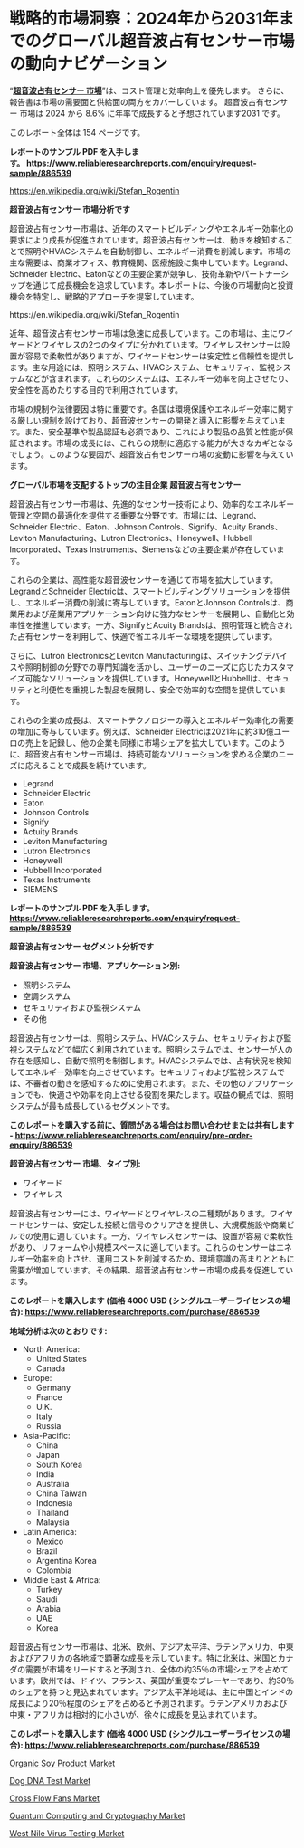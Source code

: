 <p><h1>戦略的市場洞察：2024年から2031年までのグローバル超音波占有センサー市場の動向ナビゲーション</h1></p><p>&ldquo;<strong><a href="https://www.reliableresearchreports.com/ultrasonic-occupancy-sensor-r886539?utm_campaign=107&utm_medium=9&utm_source=Github&utm_content=ia&utm_term=24102024&utm_id=ultrasonic-occupancy-sensor">超音波占有センサー 市場</a></strong>&rdquo;は、コスト管理と効率向上を優先します。 さらに、報告書は市場の需要面と供給面の両方をカバーしています。 超音波占有センサー 市場は 2024 から 8.6% に年率で成長すると予想されています2031 です。</p>
<p>このレポート全体は 154 ページです。</p>
<p><strong>レポートのサンプル PDF を入手します。&nbsp;<a href="https://www.reliableresearchreports.com/enquiry/request-sample/886539?utm_campaign=107&utm_medium=9&utm_source=Github&utm_content=ia&utm_term=24102024&utm_id=ultrasonic-occupancy-sensor">https://www.reliableresearchreports.com/enquiry/request-sample/886539</a></strong></p>
<p><a href="https://en.wikipedia.org/wiki/Stefan_Rogentin?utm_campaign=107&utm_medium=9&utm_source=Github&utm_content=ia&utm_term=24102024&utm_id=ultrasonic-occupancy-sensor">https://en.wikipedia.org/wiki/Stefan_Rogentin</a></p>
<p><strong>超音波占有センサー 市場分析です</strong></p>
<p><p>超音波占有センサー市場は、近年のスマートビルディングやエネルギー効率化の要求により成長が促進されています。超音波占有センサーは、動きを検知することで照明やHVACシステムを自動制御し、エネルギー消費を削減します。市場の主な需要は、商業オフィス、教育機関、医療施設に集中しています。Legrand、Schneider Electric、Eatonなどの主要企業が競争し、技術革新やパートナーシップを通じて成長機会を追求しています。本レポートは、今後の市場動向と投資機会を特定し、戦略的アプローチを提案しています。</p></p>
<p>https://en.wikipedia.org/wiki/Stefan_Rogentin</p>
<p><p>近年、超音波占有センサー市場は急速に成長しています。この市場は、主にワイヤードとワイヤレスの2つのタイプに分かれています。ワイヤレスセンサーは設置が容易で柔軟性がありますが、ワイヤードセンサーは安定性と信頼性を提供します。主な用途には、照明システム、HVACシステム、セキュリティ、監視システムなどが含まれます。これらのシステムは、エネルギー効率を向上させたり、安全性を高めたりする目的で利用されています。</p><p>市場の規制や法律要因は特に重要です。各国は環境保護やエネルギー効率に関する厳しい規制を設けており、超音波センサーの開発と導入に影響を与えています。また、安全基準や製品認証も必須であり、これにより製品の品質と性能が保証されます。市場の成長には、これらの規制に適応する能力が大きなカギとなるでしょう。このような要因が、超音波占有センサー市場の変動に影響を与えています。</p></p>
<p><strong>グローバル市場を支配するトップの注目企業 超音波占有センサー</strong></p>
<p><p>超音波占有センサー市場は、先進的なセンサー技術により、効率的なエネルギー管理と空間の最適化を提供する重要な分野です。市場には、Legrand、Schneider Electric、Eaton、Johnson Controls、Signify、Acuity Brands、Leviton Manufacturing、Lutron Electronics、Honeywell、Hubbell Incorporated、Texas Instruments、Siemensなどの主要企業が存在しています。</p><p>これらの企業は、高性能な超音波センサーを通じて市場を拡大しています。LegrandとSchneider Electricは、スマートビルディングソリューションを提供し、エネルギー消費の削減に寄与しています。EatonとJohnson Controlsは、商業用および産業用アプリケーション向けに強力なセンサーを展開し、自動化と効率性を推進しています。一方、SignifyとAcuity Brandsは、照明管理と統合された占有センサーを利用して、快適で省エネルギーな環境を提供しています。</p><p>さらに、Lutron ElectronicsとLeviton Manufacturingは、スイッチングデバイスや照明制御の分野での専門知識を活かし、ユーザーのニーズに応じたカスタマイズ可能なソリューションを提供しています。HoneywellとHubbellは、セキュリティと利便性を重視した製品を展開し、安全で効率的な空間を提供しています。</p><p>これらの企業の成長は、スマートテクノロジーの導入とエネルギー効率化の需要の増加に寄与しています。例えば、Schneider Electricは2021年に約310億ユーロの売上を記録し、他の企業も同様に市場シェアを拡大しています。このように、超音波占有センサー市場は、持続可能なソリューションを求める企業のニーズに応えることで成長を続けています。</p></p>
<p><ul><li>Legrand</li><li>Schneider Electric</li><li>Eaton</li><li>Johnson Controls</li><li>Signify</li><li>Actuity Brands</li><li>Leviton Manufacturing</li><li>Lutron Electronics</li><li>Honeywell</li><li>Hubbell Incorporated</li><li>Texas Instruments</li><li>SIEMENS</li></ul></p>
<p><strong>レポートのサンプル PDF を入手します。 <a href="https://www.reliableresearchreports.com/enquiry/request-sample/886539?utm_campaign=107&utm_medium=9&utm_source=Github&utm_content=ia&utm_term=24102024&utm_id=ultrasonic-occupancy-sensor">https://www.reliableresearchreports.com/enquiry/request-sample/886539</a></strong></p>
<p><strong>超音波占有センサー セグメント分析です</strong></p>
<p><strong>超音波占有センサー 市場、アプリケーション別:</strong></p>
<p><ul><li>照明システム</li><li>空調システム</li><li>セキュリティおよび監視システム</li><li>その他</li></ul></p>
<p><p>超音波占有センサーは、照明システム、HVACシステム、セキュリティおよび監視システムなどで幅広く利用されています。照明システムでは、センサーが人の存在を感知し、自動で照明を制御します。HVACシステムでは、占有状況を検知してエネルギー効率を向上させています。セキュリティおよび監視システムでは、不審者の動きを感知するために使用されます。また、その他のアプリケーションでも、快適さや効率を向上させる役割を果たします。収益の観点では、照明システムが最も成長しているセグメントです。</p></p>
<p><strong>このレポートを購入する前に、質問がある場合はお問い合わせまたは共有します - <a href="https://www.reliableresearchreports.com/enquiry/pre-order-enquiry/886539?utm_campaign=107&utm_medium=9&utm_source=Github&utm_content=ia&utm_term=24102024&utm_id=ultrasonic-occupancy-sensor">https://www.reliableresearchreports.com/enquiry/pre-order-enquiry/886539</a></strong></p>
<p><strong>超音波占有センサー 市場、タイプ別:</strong></p>
<p><ul><li>ワイヤード</li><li>ワイヤレス</li></ul></p>
<p><p>超音波占有センサーには、ワイヤードとワイヤレスの二種類があります。ワイヤードセンサーは、安定した接続と信号のクリアさを提供し、大規模施設や商業ビルでの使用に適しています。一方、ワイヤレスセンサーは、設置が容易で柔軟性があり、リフォームや小規模スペースに適しています。これらのセンサーはエネルギー効率を向上させ、運用コストを削減するため、環境意識の高まりとともに需要が増加しています。その結果、超音波占有センサー市場の成長を促進しています。</p></p>
<p><strong>このレポートを購入します (価格 4000 USD (シングルユーザーライセンスの場合): <a href="https://www.reliableresearchreports.com/purchase/886539?utm_campaign=107&utm_medium=9&utm_source=Github&utm_content=ia&utm_term=24102024&utm_id=ultrasonic-occupancy-sensor">https://www.reliableresearchreports.com/purchase/886539</a></strong></p>
<p><strong>地域分析は次のとおりです:</strong></p>
<p><ul>
    <li>
        North America:
        <ul>
            <li>United States</li>
            <li>Canada</li>
        </ul>
    </li>
    <li>
        Europe:
        <ul>
            <li>Germany</li>
            <li>France</li>
            <li>U.K.</li>
            <li>Italy</li>
            <li>Russia</li>
        </ul>
    </li>
    <li>
        Asia-Pacific:
        <ul>
            <li>China</li>
            <li>Japan</li>
            <li>South Korea</li>
            <li>India</li>
            <li>Australia</li>
            <li>China Taiwan</li>
            <li>Indonesia</li>
            <li>Thailand</li>
            <li>Malaysia</li>
        </ul>
    </li>
    <li>
        Latin America:
        <ul>
            <li>Mexico</li>
            <li>Brazil</li>
            <li>Argentina Korea</li>
            <li>Colombia</li>
        </ul>
    </li>
    <li>
        Middle East & Africa:
        <ul>
            <li>Turkey</li>
            <li>Saudi</li>
            <li>Arabia</li>
            <li>UAE</li>
            <li>Korea</li>
        </ul>
    </li>
    </ul></p>
<p><p>超音波占有センサー市場は、北米、欧州、アジア太平洋、ラテンアメリカ、中東およびアフリカの各地域で顕著な成長を示しています。特に北米は、米国とカナダの需要が市場をリードすると予測され、全体の約35％の市場シェアを占めています。欧州では、ドイツ、フランス、英国が重要なプレーヤーであり、約30％のシェアを持つと見込まれています。アジア太平洋地域は、主に中国とインドの成長により20％程度のシェアを占めると予測されます。ラテンアメリカおよび中東・アフリカは相対的に小さいが、徐々に成長を見込まれています。</p></p>
<p><strong>このレポートを購入します (価格 4000 USD (シングルユーザーライセンスの場合): <a href="https://www.reliableresearchreports.com/purchase/886539?utm_campaign=107&utm_medium=9&utm_source=Github&utm_content=ia&utm_term=24102024&utm_id=ultrasonic-occupancy-sensor">https://www.reliableresearchreports.com/purchase/886539</a></strong></p>
<p><p><a href="https://github.com/JamesCox407/Market-Research-Report-List-1/blob/main/organic-soy-product-market.md?utm_campaign=107&utm_medium=9&utm_source=Github&utm_content=ia&utm_term=24102024&utm_id=ultrasonic-occupancy-sensor">Organic Soy Product Market</a></p><p><a href="https://www.linkedin.com/pulse/dog-dna-test-market-overview-global-trends-future-prospects-elk8c?utm_campaign=107&utm_medium=9&utm_source=Github&utm_content=ia&utm_term=24102024&utm_id=ultrasonic-occupancy-sensor">Dog DNA Test Market</a></p><p><a href="https://issuu.com/reportprime-2/docs/cross-flow-fans-market-size-2030.pp_15fed4995da031?utm_campaign=107&utm_medium=9&utm_source=Github&utm_content=ia&utm_term=24102024&utm_id=ultrasonic-occupancy-sensor">Cross Flow Fans Market</a></p><p><a href="https://www.linkedin.com/pulse/global-quantum-computing-cryptography-market-analysis-pigfe?utm_campaign=107&utm_medium=9&utm_source=Github&utm_content=ia&utm_term=24102024&utm_id=ultrasonic-occupancy-sensor">Quantum Computing and Cryptography Market</a></p><p><a href="https://github.com/tacitam515l/Market-Research-Report-List-1/blob/main/west-nile-virus-testing-market.md?utm_campaign=107&utm_medium=9&utm_source=Github&utm_content=ia&utm_term=24102024&utm_id=ultrasonic-occupancy-sensor">West Nile Virus Testing Market</a></p></p>